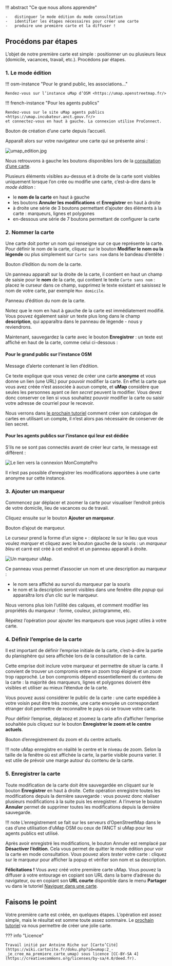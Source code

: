 !!! abstract "Ce que nous allons apprendre"

    -   distinguer le mode édition du mode consultation
    -   identifier les étapes nécessaires pour créer une carte
    -   produire une première carte et la diffuser !

## Procédons par étapes

L’objet de notre première carte est simple : positionner un ou plusieurs
lieux (domicile, vacances, travail, etc.). Procédons par étapes.

### 1. Le mode édition

!!! osm-instance "Pour le grand public, les associations…"

    Rendez-vous sur l’instance uMap d’OSM <https://umap.openstreetmap.fr/>

!!! french-instance "Pour les agents publics"

    Rendez-vous sur le site uMap agents publics <https://umap.incubateur.anct.gouv.fr/>
    et connectez-vous en haut à gauche. La connexion utilise ProConnect.

<shot-scraper
    data-output="static/tutoriels/create-map.png"
    data-url="https://umap.openstreetmap.fr/fr/"
    data-alt="Bouton de création d’une carte depuis l’accueil."
    data-width="176"
    data-height="119"
    data-selector=".button.button-primary"
    data-padding="5"
    >Bouton de création d’une carte depuis l’accueil.</shot-scraper>


Apparaît alors sur votre navigateur une carte qui se présente ainsi :

![umap_edition.jpg](../../static/tutoriels/2-je-cree-ma-premiere-carte-umap/umap_edition.jpg)

Nous retrouvons à gauche les boutons disponibles lors de la
[consultation d’une carte](1-browsing-a-map.md).

Plusieurs éléments visibles au-dessus et à droite de la carte sont
visibles uniquement lorsque l’on crée ou modifie une carte, c’est-à-dire
dans le *mode édition* :

-   le **nom de la carte** en haut à gauche
-   les boutons **Annuler les modifications** et **Enregistrer** en haut à droite
-   à droite une série de 3 boutons permettant d’ajouter des éléments à
    la carte : marqueurs, lignes et polygones
-   en-dessous une série de 7 boutons permettant de configurer la carte

### 2. Nommer la carte

Une carte doit porter un nom qui renseigne sur ce que représente la carte.
Pour définir le nom de la carte, cliquez sur le bouton
**Modifier le nom ou la légende** ou plus simplement sur `Carte sans nom` dans
le bandeau d’entête :

<shot-scraper
    data-output="static/tutoriels/modify-name.png"
    data-url="https://umap.openstreetmap.fr/fr/map/new/"
    data-alt="Bouton d’édition du nom de la carte."
    data-width="46"
    data-height="47"
    data-selector=".leaflet-toolbar-icon.umap-control-caption"
    data-padding="5"
    >Bouton d’édition du nom de la carte.</shot-scraper>

Un panneau apparaît sur la droite de la carte, il contient en haut un
champ de saisie pour le **nom** de la carte, qui contient le texte
`Carte sans nom` : placez le curseur dans ce champ, supprimez le texte
existant et saisissez le nom de votre carte, par exemple `Mon domicile`.

<shot-scraper
    data-output="static/tutoriels/modify-name-panel.png"
    data-url="https://umap.openstreetmap.fr/fr/map/new/"
    data-alt="Panneau d’édition du nom de la carte."
    data-width="410"
    data-height="382"
    data-selector=".panel.right"
    data-padding="5"
    data-javascript="document.querySelector('button.map-name').click()"
    >Panneau d’édition du nom de la carte.</shot-scraper>

Notez que le nom en haut à gauche de la carte est immédiatement modifié.
Vous pouvez également saisir un texte plus long dans le champ
**description**, qui apparaîtra dans le panneau de légende - nous y
reviendrons.

Maintenant, sauvegardez la carte avec le bouton **Enregistrer** : un
texte est affiché en haut de la carte, comme celui ci-dessous :

#### Pour le grand public sur l'instance OSM

<shot-scraper
    data-output="static/tutoriels/create-map-alert.png"
    data-url="https://umap.openstreetmap.fr/fr/map/new/"
    data-alt="Message d’alerte contenant le lien d’édition."
    data-width="790"
    data-height="226"
    data-selector='umap-alert-creation [role="dialog"]'
    >Message d’alerte contenant le lien d’édition.</shot-scraper>

Ce texte explique que vous venez de créer une carte **anonyme** et vous
donne un lien (une URL) pour pouvoir modifier la carte. En effet la
carte que vous avez créée n’est associée à aucun compte, et **uMap**
considère que seules les personnes ayant ce *lien secret* peuvent la
modifier. Vous devez donc conserver ce lien si vous souhaitez pouvoir
modifier la carte ou saisir votre adresse de courriel pour le recevoir.

Nous verrons dans [le prochain tutoriel](3-create-account.md)
comment créer son catalogue de cartes en utilisant un compte, il n’est alors pas
nécessaire de conserver de lien secret.

#### Pour les agents publics sur l’instance qui leur est dédiée

S’ils ne se sont pas connectés avant de créer leur carte, le message est différent :

![Le lien vers la connexion MonComptePro](../../static/tutoriels/proconnect-connexion.png)

Il n’est pas possible d’enregistrer les modifications apportées à une carte anonyme sur cette instance.

### 3. Ajouter un marqueur

Commencez par déplacer et zoomer la carte pour visualiser l’endroit
précis de votre domicile, lieu de vacances ou de travail.

Cliquez ensuite sur le bouton **Ajouter un marqueur**.

<shot-scraper
    data-output="static/tutoriels/draw-marker.png"
    data-url="https://umap.openstreetmap.fr/fr/map/new/"
    data-alt="Bouton d’ajout de marqueur."
    data-width="46"
    data-height="47"
    data-selector=".leaflet-toolbar-icon.umap-draw-marker"
    data-padding="5"
    >Bouton d’ajout de marqueur.</shot-scraper>

Le curseur prend la forme d’un signe
`+` : déplacez le sur le lieu que vous voulez *marquer* et cliquez avec
le bouton gauche de la souris : un *marqueur bleu* et carré est créé à
cet endroit et un panneau apparaît à droite.

![Un marqueur uMap.](../../static/tutoriels/2-je-cree-ma-premiere-carte-umap/umap_marqueur.jpg)

Ce panneau vous permet
d’associer un nom et une description au marqueur :

-   le nom sera affiché au survol du marqueur par la souris
-   le nom et la description seront visibles dans une fenêtre dite
    *popup* qui apparaîtra lors d’un clic sur le marqueur.

Nous verrons plus loin l’utilité des calques, et comment modifier les
propriétés du marqueur : forme, couleur, pictogramme, etc.

Répétez l’opération pour ajouter les marqueurs que vous jugez utiles à
votre carte.

### 4. Définir l’emprise de la carte

Il est important de définir l’emprise initiale de la carte, c’est-à-dire
la partie du planisphère qui sera affichée lors de la consultation de la
carte.

Cette emprise doit inclure votre marqueur et permettre de situer la
carte. Il convient de trouver un compromis entre un zoom trop éloigné et
un zoom trop rapproché. Le bon compromis dépend essentiellement du
contenu de la carte : la majorité des marqueurs, lignes et polygones
doivent être visibles et utiliser au mieux l’étendue de la carte.

Vous pouvez aussi considérer le public de la carte : une carte expédiée
à votre voisin peut être très zoomée, une carte envoyée un correspondant
étranger doit permettre de reconnaître le pays où se trouve votre carte.


Pour définir
l’emprise, déplacez et zoomez la carte afin d’afficher l’emprise
souhaitée puis cliquez sur le bouton **Enregistrer le zoom et le centre
actuels**.

<shot-scraper
    data-output="static/tutoriels/register-zoom.png"
    data-url="https://umap.openstreetmap.fr/fr/map/new/"
    data-alt="Bouton d’enregistrement du zoom et du centre actuels."
    data-width="46"
    data-height="47"
    data-selector=".leaflet-toolbar-icon.update-map-extent"
    data-padding="5"
    >Bouton d’enregistrement du zoom et du centre actuels.</shot-scraper>

!!! note
    uMap enregistre en réalité le centre et le niveau de
    zoom. Selon la taille de la fenêtre où est affichée la carte, la partie
    visible pourra varier. Il est utile de prévoir une marge autour du
    contenu de la carte.

### 5. Enregistrer la carte

Toute modification de la carte doit être sauvegardée
en cliquant sur le bouton **Enregistrer** en haut à droite. Cette
opération enregistre toutes les modifications depuis la dernière
sauvegarde : vous pouvez donc réaliser plusieurs modifications à la
suite puis les enregistrer. A l’inverse le bouton **Annuler** permet de
supprimer toutes les modifications depuis la dernière sauvegarde.

!!! note
    L’enregistrement se fait sur les serveurs d’OpenStreetMap dans le cas
    d’une utilisation d’uMap OSM ou ceux de l’ANCT si uMap pour
    les agents publics est utilisé.


Après avoir enregistré les modifications, le bouton Annuler est remplacé
par **Désactiver l’édition**. Cela vous permet de quitter le mode
édition pour voir la carte en mode consultation. Vous pouvez alors
*tester* votre carte : cliquez sur le marqueur pour afficher la popup et
vérifier son nom et sa description.

**Félicitations !** Vous avez créé votre première carte uMap. Vous
pouvez la diffuser à votre entourage en copiant son URL dans la barre
d’adresse du navigateur, ou en copiant son **URL courte** disponible
dans le menu **Partager** vu dans le tutoriel
[Naviguer dans une carte](1-browsing-a-map.md).

## Faisons le point

Votre première carte est créée, en quelques étapes. L’opération est
assez simple, mais le résultat est somme toute assez sommaire. Le
[prochain tutoriel](3-create-account.md) va nous
permettre de créer une jolie carte.


??? info "Licence"

    Travail initié par Antoine Riche sur [Carto’Cité](https://wiki.cartocite.fr/doku.php?id=umap:2_-_je_cree_ma_premiere_carte_umap) sous licence [CC-BY-SA 4](https://creativecommons.org/licenses/by-sa/4.0/deed.fr).

